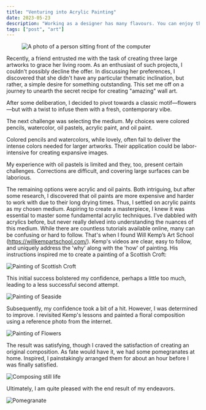 ```yaml
---
title: "Venturing into Acrylic Painting"
date: 2023-05-23
description: "Working as a designer has many flavours. You can enjoy the flexible life of a freelancer. Other option is to work at a cool design agency on different projects or work on bigger projects as a consultant. Lastly, some people practice their craft as an in-house designer. How do they differ from each other?"
tags: ["post", "art"]
---
```


<figure>
  <img
    src="/images/posts/acrylics-part-1/pomegranate.webp"
    alt="A photo of a person sitting front of the computer"
  />
  <figcaption>
   
  </figcaption>
</figure>

Recently, a friend entrusted me with the task of creating three large artworks to grace her living room. As an enthusiast of such projects, I couldn't possibly decline the offer. In discussing her preferences, I discovered that she didn't have any particular thematic inclination, but rather, a simple desire for something outstanding. This set me off on a journey to unearth the secret recipe for creating "amazing" wall art.

After some deliberation, I decided to pivot towards a classic motif—flowers—but with a twist to infuse them with a fresh, contemporary vibe.

The next challenge was selecting the medium. My choices were colored pencils, watercolor, oil pastels, acrylic paint, and oil paint.

Colored pencils and watercolors, while lovely, often fail to deliver the intense colors needed for larger artworks. Their application could be labor-intensive for creating expansive images.

My experience with oil pastels is limited and they, too, present certain challenges. Corrections are difficult, and covering large surfaces can be laborious.

The remaining options were acrylic and oil paints. Both intriguing, but after some research, I discovered that oil paints are more expensive and harder to work with due to their long drying times. Thus, I settled on acrylic paints as my chosen medium.
Aspiring to create a masterpiece, I knew it was essential to master some fundamental acrylic techniques. I've dabbled with acrylics before, but never really delved into understanding the nuances of this medium. While there are countless tutorials available online, many can be confusing or hard to follow. That's when I found Will Kemp’s Art School (https://willkempartschool.com/). Kemp's videos are clear, easy to follow, and uniquely address the 'why' along with the 'how' of painting.
His instructions inspired me to create a painting of a Scottish Croft:

![Painting of Scottish Croft](/images/posts/acrylics-part-1/croft.webp)

This initial success bolstered my confidence, perhaps a little too much, leading to a less successful second attempt.

![Painting of Seaside](/images/posts/acrylics-part-1/seaside.webp)

Subsequently, my confidence took a bit of a hit. However, I was determined to improve. I revisited Kemp's lessons and painted a floral composition using a reference photo from the internet.

![Painting of Flowers](/images/posts/acrylics-part-1/flowers.webp)

The result was satisfying, though I craved the satisfaction of creating an original composition. As fate would have it, we had some pomegranates at home. Inspired, I painstakingly arranged them for about an hour before I was finally satisfied.

![Composing still life](/images/posts/acrylics-part-1/own_composition.webp)

Ultimately, I am quite pleased with the end result of my endeavors.

![Pomegranate](/images/posts/acrylics-part-1/pomegranate.webp)
